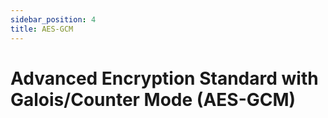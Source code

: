 ```yaml
---
sidebar_position: 4
title: AES-GCM
---
```


# Advanced Encryption Standard with Galois/Counter Mode (AES-GCM)